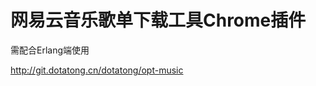 网易云音乐歌单下载工具Chrome插件
===============================

需配合Erlang端使用

http://git.dotatong.cn/dotatong/opt-music
